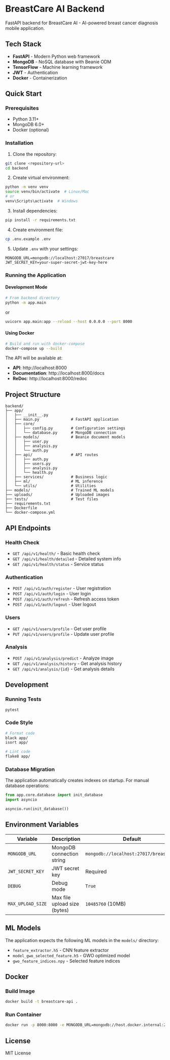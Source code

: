 # BreastCare AI Backend

FastAPI backend for BreastCare AI - AI-powered breast cancer diagnosis mobile application.

## Tech Stack

- **FastAPI** - Modern Python web framework
- **MongoDB** - NoSQL database with Beanie ODM
- **TensorFlow** - Machine learning framework
- **JWT** - Authentication
- **Docker** - Containerization

## Quick Start

### Prerequisites

- Python 3.11+
- MongoDB 6.0+
- Docker (optional)

### Installation

1. Clone the repository:
```bash
git clone <repository-url>
cd backend
```

2. Create virtual environment:
```bash
python -m venv venv
source venv/bin/activate  # Linux/Mac
# or
venv\Scripts\activate  # Windows
```

3. Install dependencies:
```bash
pip install -r requirements.txt
```

4. Create environment file:
```bash
cp .env.example .env
```

5. Update `.env` with your settings:
```
MONGODB_URL=mongodb://localhost:27017/breastcare
JWT_SECRET_KEY=your-super-secret-jwt-key-here
```

### Running the Application

#### Development Mode

```bash
# From backend directory
python -m app.main
```

or

```bash
uvicorn app.main:app --reload --host 0.0.0.0 --port 8000
```

#### Using Docker

```bash
# Build and run with docker-compose
docker-compose up --build
```

The API will be available at:
- **API**: http://localhost:8000
- **Documentation**: http://localhost:8000/docs
- **ReDoc**: http://localhost:8000/redoc

## Project Structure

```
backend/
├── app/
│   ├── __init__.py
│   ├── main.py              # FastAPI application
│   ├── core/
│   │   ├── config.py        # Configuration settings
│   │   └── database.py      # MongoDB connection
│   ├── models/              # Beanie document models
│   │   ├── user.py
│   │   ├── analysis.py
│   │   └── auth.py
│   ├── api/                 # API routes
│   │   ├── auth.py
│   │   ├── users.py
│   │   ├── analysis.py
│   │   └── health.py
│   ├── services/            # Business logic
│   ├── ml/                  # ML inference
│   └── utils/               # Utilities
├── models/                  # Trained ML models
├── uploads/                 # Uploaded images
├── tests/                   # Test files
├── requirements.txt
├── Dockerfile
└── docker-compose.yml
```

## API Endpoints

### Health Check
- `GET /api/v1/health/` - Basic health check
- `GET /api/v1/health/detailed` - Detailed system info
- `GET /api/v1/health/status` - Service status

### Authentication
- `POST /api/v1/auth/register` - User registration
- `POST /api/v1/auth/login` - User login
- `POST /api/v1/auth/refresh` - Refresh access token
- `POST /api/v1/auth/logout` - User logout

### Users
- `GET /api/v1/users/profile` - Get user profile
- `PUT /api/v1/users/profile` - Update user profile

### Analysis
- `POST /api/v1/analysis/predict` - Analyze image
- `GET /api/v1/analysis/history` - Get analysis history
- `GET /api/v1/analysis/{id}` - Get analysis details

## Development

### Running Tests

```bash
pytest
```

### Code Style

```bash
# Format code
black app/
isort app/

# Lint code
flake8 app/
```

### Database Migration

The application automatically creates indexes on startup. For manual database operations:

```python
from app.core.database import init_database
import asyncio

asyncio.run(init_database())
```

## Environment Variables

| Variable | Description | Default |
|----------|-------------|---------|
| `MONGODB_URL` | MongoDB connection string | `mongodb://localhost:27017/breastcare` |
| `JWT_SECRET_KEY` | JWT secret key | Required |
| `DEBUG` | Debug mode | `True` |
| `MAX_UPLOAD_SIZE` | Max file upload size (bytes) | `10485760` (10MB) |

## ML Models

The application expects the following ML models in the `models/` directory:

- `feature_extractor.h5` - CNN feature extractor
- `model_gwo_selected_feature.h5` - GWO optimized model
- `gwo_feature_indices.npy` - Selected feature indices

## Docker

### Build Image

```bash
docker build -t breastcare-api .
```

### Run Container

```bash
docker run -p 8000:8000 -e MONGODB_URL=mongodb://host.docker.internal:27017/breastcare breastcare-api
```

## License

MIT License
